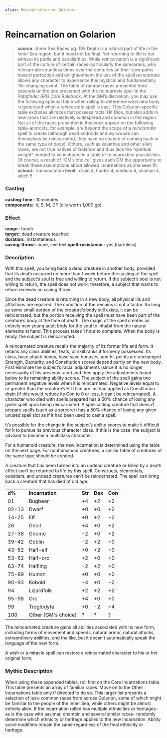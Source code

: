 ```yaml
---
alias: Reincarnation on Golarion
---
```


# Reincarnation on Golarion

>**source**:: Inner Sea Races pg. 193 Death is a natural part of life in the Inner Sea region, but it need not be final. Yet returning to life is not without its perils and peculiarities. While reincarnation is a significant part of the culture of certain races-particularly the samsarans, who reincarnate countless times over the centuries on their slow paths toward perfection and enlightenment-the use of the spell *reincarnate* allows any character to experience this mystical and fundamentally life-changing event. The table of random races presented here expands on the one presented with the reincarnate spell in the *Pathfinder RPG Core Rulebook*. At the GM’s discretion, you may use the following optional table when rolling to determine what new body is generated when a *reincarnate* spell is cast. This Golarion-specific table excludes all races that possess racial Hit Dice, but also adds in new races that are relatively widespread and common in the region. Not all of the races presented in this book appear on the following table-androids, for example, are beyond the scope of a *reincarnate* spell to create (although dead androids and wyrwoods can themselves be reincarnated, they have no chance of coming back in the same type of body). Others, such as kasathas and other alien races, are not true natives of Golarion and thus lack the “spiritual weight” needed to be included in a table of reincarnation possibilities. Of course, a result of “GM’s choice” gives each GM the opportunity to break these assumptions about allowed incarnations as she sees fit.  
**school**:: transmutation
**level**:: druid 4, hunter 4, medium 4, shaman 4, witch 5

### Casting 

**casting-time**:: 10 minutes  
**components**:: V, S, M, DF (oils worth 1,000 gp)

### Effect 

**range**:: touch  
**target**:: dead creature touched  
**duration**:: instantaneous  
**saving-throw**:: none, see text
**spell-resistance**:: yes (harmless)

### Description 

With this spell, you bring back a dead creature in another body, provided that its death occurred no more than 1 week before the casting of the spell and the subject’s soul is free and willing to return. If the subject’s soul is not willing to return, the spell does not work; therefore, a subject that wants to return receives no saving throw.  
  
Since the dead creature is returning in a new body, all physical ills and afflictions are repaired. The condition of the remains is not a factor. So long as some small portion of the creature’s body still exists, it can be reincarnated, but the portion receiving the spell must have been part of the creature’s body at the time of death. The magic of the spell creates an entirely new young adult body for the soul to inhabit from the natural elements at hand. This process takes 1 hour to complete. When the body is ready, the subject is reincarnated.  
  
A reincarnated creature recalls the majority of its former life and form. It retains any class abilities, feats, or skill ranks it formerly possessed. Its class, base attack bonus, base save bonuses, and hit points are unchanged. Strength, Dexterity, and Constitution scores depend partly on the new body. First eliminate the subject’s racial adjustments (since it is no longer necessarily of his previous race) and then apply the adjustments found below to its remaining ability scores. The subject of the spell gains two permanent negative levels when it is reincarnated. Negative levels equal to or greater than the creature’s Hit Dice are instead applied as Constitution drain (if this would reduce its Con to 0 or less, it can’t be reincarnated). A character who died with spells prepared has a 50% chance of losing any given spell upon being reincarnated. A spellcasting creature that doesn’t prepare spells (such as a sorcerer) has a 50% chance of losing any given unused spell slot as if it had been used to cast a spell.  
  
It’s possible for the change in the subject’s ability scores to make it difficult for it to pursue its previous character class. If this is the case, the subject is advised to become a multiclass character.  
  
For a humanoid creature, the new incarnation is determined using the table on the next page. For nonhumanoid creatures, a similar table of creatures of the same type should be created.  
  
A creature that has been turned into an undead creature or killed by a death effect can’t be returned to life by this spell. Constructs, elementals, outsiders, and undead creatures can’t be reincarnated. The spell can bring back a creature that has died of old age.

|        |                     |         |         |         |
|--------|---------------------|---------|---------|---------|
| **d%** | **Incarnation**     | **Str** | **Dex** | **Con** |
| 01     | Bugbear             | +4      | +2      | +2      |
| 02-13  | Dwarf               | +0      | +0      | +2      |
| 14-25  | Elf                 | +0      | +2      | -2      |
| 26     | Gnoll               | +4      | +0      | +2      |
| 27-38  | Gnome               | -2      | +0      | +2      |
| 39-42  | Goblin              | -2      | +2      | +0      |
| 43-52  | Half-elf            | +0      | +2      | +0      |
| 53-62  | Half-orc            | +2      | +0      | +0      |
| 63-74  | Halfling            | -2      | +2      | +0      |
| 75-89  | Human               | +0      | +0      | +2      |
| 90-93  | Kobold              | -4      | +0      | -2      |
| 94     | Lizardfolk          | +2      | +2      | +2      |
| 95-98  | Orc                 | +4      | +0      | +0      |
| 99     | Troglodyte          | +0      | -2      | +4      |
| 100    | Other (GM's choice) | ?       | ?       | ?       |

  
The reincarnated creature gains all abilities associated with its new form, including forms of movement and speeds, natural armor, natural attacks, extraordinary abilities, and the like, but it doesn’t automatically speak the language of the new form.  
  
A wish or a miracle spell can restore a reincarnated character to his or her original form.  
  

### Mythic Description

  
When using these expanded tables, roll first on the Core Incarnations table. This table presents an array of familiar races. Move on to the Other Incarnations table only if directed to do so. This larger list presents a selection of less-common races from across Golarion, some of which might be familiar to the people of the Inner Sea, while others might be almost entirely alien. If the incarnation rolled has multiple ethnicities or heritages-as is the case with aasimar, dhampir, and several similar races- randomly determine which ethnicity or heritage applies to the new incarnation. Ability score modifiers remain the same regardless of the final ethnicity or heritage.

